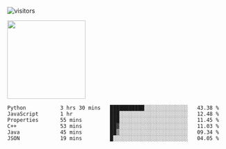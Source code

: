 ![visitors](https://visitor-badge.glitch.me/badge?page_id=page.id)

<img height="180em" src="https://github-readme-stats.vercel.app/api?username=toadkarter&show_icons=true&hide_border=true&&count_private=true&include_all_commits=true" />

<!--START_SECTION:waka-->

```text
Python           3 hrs 30 mins   ███████████░░░░░░░░░░░░░░   43.38 %
JavaScript       1 hr            ███░░░░░░░░░░░░░░░░░░░░░░   12.48 %
Properties       55 mins         ███░░░░░░░░░░░░░░░░░░░░░░   11.45 %
C++              53 mins         ██▓░░░░░░░░░░░░░░░░░░░░░░   11.03 %
Java             45 mins         ██▒░░░░░░░░░░░░░░░░░░░░░░   09.34 %
JSON             19 mins         █░░░░░░░░░░░░░░░░░░░░░░░░   04.05 %
```

<!--END_SECTION:waka-->
